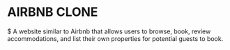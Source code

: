 # AIRBNB CLONE

$ A website similar to Airbnb that allows users to browse, book, review accommodations, and list their own properties for potential guests to book.